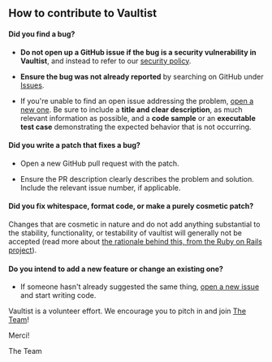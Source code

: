 ## How to contribute to Vaultist

#### **Did you find a bug?**

* **Do not open up a GitHub issue if the bug is a security vulnerability
  in Vaultist**, and instead to refer to our [security policy](https://github.com/Dirout/vaultist/blob/master/SECURITY.md).

* **Ensure the bug was not already reported** by searching on GitHub under [Issues](https://github.com/Dirout/vaultist/issues).

* If you're unable to find an open issue addressing the problem, [open a new one](https://github.com/Dirout/vaultist/issues/new/choose). Be sure to include a **title and clear description**, as much relevant information as possible, and a **code sample** or an **executable test case** demonstrating the expected behavior that is not occurring.

#### **Did you write a patch that fixes a bug?**

* Open a new GitHub pull request with the patch.

* Ensure the PR description clearly describes the problem and solution. Include the relevant issue number, if applicable.

#### **Did you fix whitespace, format code, or make a purely cosmetic patch?**

Changes that are cosmetic in nature and do not add anything substantial to the stability, functionality, or testability of vaultist will generally not be accepted (read more about [the rationale behind this, from the Ruby on Rails project](https://github.com/rails/rails/pull/13771#issuecomment-32746700)).

#### **Do you intend to add a new feature or change an existing one?**

* If someone hasn't already suggested the same thing, [open a new issue](https://github.com/Dirout/vaultist/issues/new/choose) and start writing code.

Vaultist is a volunteer effort. We encourage you to pitch in and join [The Team](https://github.com/Dirout/vaultist/graphs/contributors)!

Merci!

The Team
